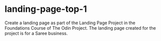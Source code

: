 # landing-page-top-1
Create a landing page as part of the Landing Page Project in the Foundations Course of The Odin Project. The landing page created for the project is for a Saree business.
